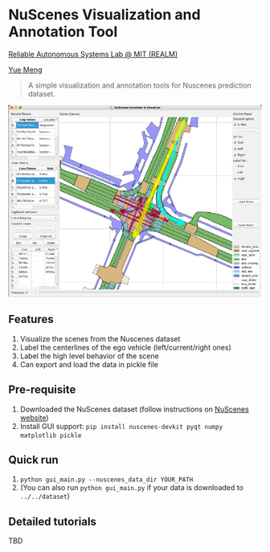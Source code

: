 # NuScenes Visualization and Annotation Tool

[<ins>Reliable Autonomous Systems Lab @ MIT (REALM)</ins>](https://aeroastro.mit.edu/realm/)

[<ins>Yue Meng</ins>](https://mengyuest.github.io/)

> A simple visualization and annotation tools for Nuscenes prediction dataset.

![Alt Text](demo_nusc.png)

## Features
1. Visualize the scenes from the Nuscenes dataset
2. Label the centerlines of the ego vehicle (left/current/right ones) 
3. Label the high level behavior of the scene
4. Can export and load the data in pickle file

## Pre-requisite
1. Downloaded the NuScenes dataset (follow instructions on [NuScenes website](https://www.nuscenes.org/nuscenes))
2. Install GUI support: `pip install nuscenes-devkit pyqt numpy matplotlib pickle`

## Quick run
1. `python gui_main.py --nuscenes_data_dir YOUR_PATH`
2. (You can also run `python gui_main.py` if your data is downloaded to `../../dataset`)

## Detailed tutorials
TBD
